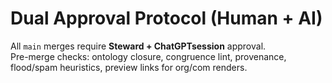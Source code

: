 # Dual Approval Protocol (Human + AI)

All `main` merges require **Steward + ChatGPTsession** approval.  
Pre-merge checks: ontology closure, congruence lint, provenance, flood/spam heuristics, preview links for org/com renders.
